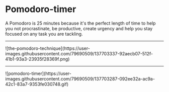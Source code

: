 # Pomodoro-timer
A Pomodoro is 25 minutes because it's the perfect length of time to help you not procrastinate, be productive, create urgency and help you stay focused on any task you are tackling.
<hr>
![the-pomodoro-technique](https://user-images.githubusercontent.com/79690509/137703337-92aecb07-512f-41b1-93a3-23935f28369f.png)
<hr>
![pomodoro-timer](https://user-images.githubusercontent.com/79690509/137703287-092ee32a-ac9a-42c1-83a7-9353fe030748.gif)
